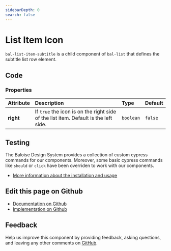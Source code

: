 ```yaml
---
sidebarDepth: 0
search: false
---
```



# List Item Icon

`bal-list-item-subtitle` is a child component of `bal-list` that defines the subtitle list row element.




<ClientOnly><docs-component-tabs></docs-component-tabs></ClientOnly>

<!-- docs:child of bal-list -->


## Code



### Properties


| Attribute | Description                                                                         | Type                 | Default            |
| :-------- | :---------------------------------------------------------------------------------- | :------------------- | :----------------- |
| **right** | If `true` the icon is on the right side of the list item. Default is the left side. | <code>boolean</code> | <code>false</code> |

## Testing

The Baloise Design System provides a collection of custom cypress commands for our components. Moreover, some basic cypress commands like `should` or `click` have been overriden to work with our components.

- [More information about the installation and usage](/components/tooling/testing.html)



## Edit this page on Github

* [Documentation on Github](https://github.com/baloise/design-system/blob/master/docs/src/components/components/bal-list-item-icon.md)
* [Implementation on Github](https://github.com/baloise/design-system/blob/master/packages/components/src/components/bal-list-item-icon)

## Feedback

Help us improve this component by providing feedback, asking questions, and leaving any other comments on [GitHub](https://github.com/baloise/design-system/issues/new).


